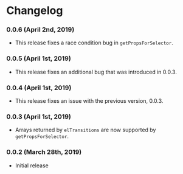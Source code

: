 # Changelog

### 0.0.6 (April 2nd, 2019)

- This release fixes a race condition bug in `getPropsForSelector`.

### 0.0.5 (April 1st, 2019)

- This release fixes an additional bug that was introduced in 0.0.3.

### 0.0.4 (April 1st, 2019)

- This release fixes an issue with the previous version, 0.0.3.

### 0.0.3 (April 1st, 2019)

- Arrays returned by `elTransitions` are now supported by `getPropsForSelector`.

### 0.0.2 (March 28th, 2019)

- Initial release